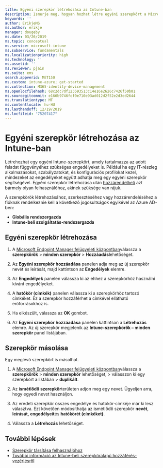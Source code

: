 ```yaml
---
title: Egyéni szerepkör létrehozása az Intune-ban
description: Ismerje meg, hogyan hozhat létre egyéni szerepkört a Microsoft Intuneban.
keywords: ''
author: ErikjeMS
ms.author: erikje
manager: dougeby
ms.date: 03/26/2019
ms.topic: conceptual
ms.service: microsoft-intune
ms.subservice: fundamentals
ms.localizationpriority: high
ms.technology: ''
ms.assetid: ''
ms.reviewer: pjain
ms.suite: ems
search.appverid: MET150
ms.custom: intune-azure; get-started
ms.collection: M365-identity-device-management
ms.openlocfilehash: 68c2dc7df123593513c14e16e2626c7426f50b01
ms.sourcegitcommit: e166b9746fcf0e710e93ad012d2f52e2d3ed2644
ms.translationtype: MT
ms.contentlocale: hu-HU
ms.lasthandoff: 12/19/2019
ms.locfileid: "75207417"
---
```

# <a name="create-a-custom-role-in-intune"></a>Egyéni szerepkör létrehozása az Intune-ban

Létrehozhat egy egyéni Intune-szerepkört, amely tartalmazza az adott feladat függvényéhez szükséges engedélyeket is. Például ha egy IT-részleg alkalmazásokat, szabályzatokat, és konfigurációs profilokat kezel, mindezeket az engedélyeket együtt adhatja meg egy egyéni szerepkör segítségével. Egyéni szerepkör létrehozása után [hozzárendelheti](assign-role.md) azt bármely olyan felhasználóhoz, akinek szüksége van rájuk.

A szerepkörök létrehozásához, szerkesztéséhez vagy hozzárendeléséhez a fióknak rendelkeznie kell a következő jogosultságok egyikével az Azure AD-ben:
- **Globális rendszergazda**
- **Intune-beli szolgáltatás-rendszergazda**

## <a name="to-create-a-custom-role"></a>Egyéni szerepkör létrehozása

1. A [Microsoft Endpoint Manager felügyeleti központban](https://go.microsoft.com/fwlink/?linkid=2109431)válassza a **szerepkörök** > **minden szerepkör** > **Hozzáadás**lehetőséget.

2. Az **Egyéni szerepkör hozzáadása** panelen adja meg az új szerepkör nevét és leírását, majd kattintson az **Engedélyek** elemre.

3. Az **Engedélyek** panelen válassza ki az ehhez a szerepkörhöz használni kívánt engedélyeket.

4. A **hatókör (címkék)** panelen válassza ki a szerepkörhöz tartozó címkéket. Ez a szerepkör hozzáférhet a címkével ellátható erőforrásokhoz is.

5. Ha elkészült, válassza az **OK** gombot.

6. Az **Egyéni szerepkör hozzáadása** panelen kattintson a **Létrehozás** elemre. Az új szerepkör megjelenik az **Intune-szerepkörök – minden szerepkör** panel listájában.


## <a name="copy-a-role"></a>Szerepkör másolása

Egy meglévő szerepkört is másolhat.

1. A [Microsoft Endpoint Manager felügyeleti központban](https://go.microsoft.com/fwlink/?linkid=2109431)válassza a **szerepkörök** > **minden szerepkör** lehetőséget, > válasszon ki egy szerepkört a listában > **duplikált**.

2. Az **ismétlődő szerepkör**területen adjon meg egy nevet. Ügyeljen arra, hogy egyedi nevet használjon.

3. Az eredeti szerepkör összes engedélye és hatókör-címkéje már ki lesz választva. Ezt követően módosíthatja az ismétlődő szerepkör **nevét**, **leírását**, **engedélyeit**és **hatókörét (címkéket)**.

4. Válassza a **Létrehozás** lehetőséget. 

## <a name="next-steps"></a>További lépések
- [Szerepkör társítása felhasználóhoz](assign-role.md)
- [További információ az Intune-beli szerepköralapú hozzáférés-vezérlésről](role-based-access-control.md)

